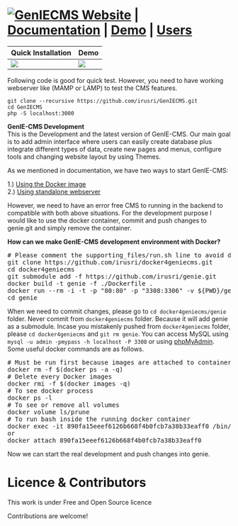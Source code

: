 [![GenIECMS](https://github.com/irusri/GenIECMS/blob/master/docs/images/logo_32.png?raw=true "Download") Website](http://geniecms.org) | [Documentation](https://readthedocs.org/projects/geniecms/badge/?version=latest) | [Demo](https://eucgenie.org) | [Users](https://geniecms.readthedocs.io/en/latest/clients.html)
=======
<!--[![readthedocs](https://readthedocs.org/projects/geniecms/badge/?version=latest "readthedocs")](http://geniecms.readthedocs.io/en/latest/installation_updates.html)-->


| **Quick Installation** | **Demo** | 
|----------|----------|
|    <a href="https://raw.githubusercontent.com/irusri/GenIECMS/master/docs/images/Quick_installation.gif" target="_blank"><img src="https://github.com/irusri/GenIECMS/blob/master/docs/images/Quick_installation.gif"></a>      |  <a href="https://eucgenie.org" target="_blank"><img src="https://github.com/irusri/GenIECMS/blob/master/docs/images/genie_demo.png?raw=true"></a>        |  

<aside class="notice">
Following code is good for quick test. However, you need to have working webserver like (MAMP or LAMP) to test the CMS features.
</aside>

```shell
git clone --recursive https://github.com/irusri/GenIECMS.git
cd GenIECMS
php -S localhost:3000
```

<!--
[![asciicast](https://asciinema.org/a/6kwlxee1o1qt15r3gunx7lt08.png)](https://asciinema.org/a/6kwlxee1o1qt15r3gunx7lt08)

**Make your wish**


 [![Beerpay](https://beerpay.io/irusri/GenIECMS/make-wish.svg?style=flat)](https://beerpay.io/irusri/GenIECMS)
-->
**GenIE-CMS Development**  
This is the Development and the latest version of GenIE-CMS. Our main goal is to add admin interface where users can easily create database plus integrate different types of data, create new pages and menus, configure tools and changing website layout by using Themes.

As we mentioned in documentation, we have two ways to start GenIE-CMS:

1.) [Using the Docker image](https://github.com/irusri/Docker4GenIECMS)   
2.) [Using standalone webserver](https://geniecms.readthedocs.io/en/latest/installation_updates.html)

However, we need to have an error free CMS to running in the backend to compatible with both above situations. For the development purpose I would like to use the docker container, commit and push changes to genie.git and simply remove the container.  

**How can we make GenIE-CMS development environment with Docker?**
<pre>
# Please comment the supporting_files/run.sh line to avoid download the geniecms.git  
git clone https://github.com/irusri/docker4geniecms.git  
cd docker4geniecms  
git submodule add -f https://github.com/irusri/genie.git  
docker build -t genie -f ./Dockerfile .  
docker run --rm -i -t -p "80:80" -p "3308:3306" -v ${PWD}/genie:/app -v ${PWD}/mysql:/var/lib/mysql -e MYSQL_ADMIN_PASS="mypass" --name genie genie  
cd genie 
</pre>

When we need to commit changes, please go to `cd docker4geniecms/genie` folder. Never commit from `docker4geniecms` folder. Because it will add genie as a submodule. Incase you mistakenly pushed from `docker4geniecms` folder, please `cd docker4geniecms` and  `git rm genie`. You can access MySQL using `mysql -u admin -pmypass -h localhost -P 3308` or using [phpMyAdmin](http://localhost/phpmyadmin). Some useful docker commands are as follows.
<pre>
# Must be run first because images are attached to containers
docker rm -f $(docker ps -a -q)
# Delete every Docker images
docker rmi -f $(docker images -q)
# To see docker process
docker ps -l 
# To see or remove all volumes
docker volume ls/prune
# To run bash inside the running docker container
docker exec -it 890fa15eeef6126b668f4b0fcb7a38b33eaff0 /bin/bash
or
docker attach 890fa15eeef6126b668f4b0fcb7a38b33eaff0
</pre>

Now we can start the real development and push changes into genie.


Licence & Contributors
======================

This work is under Free and Open Source licence

Contributions are welcome!
